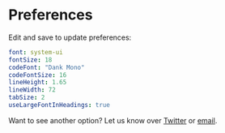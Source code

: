# Preferences

Edit and save to update preferences:

```yaml
font: system-ui
fontSize: 18
codeFont: "Dank Mono"
codeFontSize: 16
lineHeight: 1.65
lineWidth: 72
tabSize: 2
useLargeFontInHeadings: true
```

Want to see another option? Let us know over [Twitter](https://twitter.com/careteditor) or [email](mailto:contact@caret.io).
